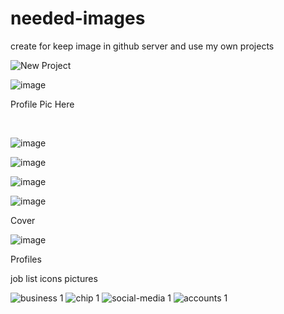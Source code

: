 # needed-images
create for keep image in github server and use my own projects
<!-- My picture link here for portfolio -->
![New Project](https://user-images.githubusercontent.com/120933222/227763143-c03bf7b3-493a-4cd9-bafb-3dad0b2518f9.png)

![image](https://user-images.githubusercontent.com/120933222/236638000-127d03c0-4d64-4502-95a9-4048cc472f1d.png)

<!-- Picture for assignment Eight -->
<p>Profile Pic Here</p> <br/>

![image](https://user-images.githubusercontent.com/120933222/229017273-2b75c9cf-6efd-4dd6-b0b0-0238a4702941.png)

![image](https://user-images.githubusercontent.com/120933222/229017479-e20c55b4-fdd2-41a6-9b86-84725e798300.png)

![image](https://user-images.githubusercontent.com/120933222/229017565-c1500028-0530-4e06-99d1-6ee5a49ce5d1.png)

![image](https://user-images.githubusercontent.com/120933222/229017750-54f8b637-4f48-43a0-a702-8941b691ae22.png)

<p>Cover</p>

![image](https://user-images.githubusercontent.com/120933222/229024115-878e5d8c-886a-4f93-b28e-43f6c1f7248f.png)

<p>Profiles</p>

job list icons pictures <br/>


![business 1](https://user-images.githubusercontent.com/120933222/230805385-63cba7e7-667c-49f0-9cf9-58e4f688732f.png)
![chip 1](https://user-images.githubusercontent.com/120933222/230805387-fbd67aed-261e-4449-971c-0d08485338f9.png)
![social-media 1](https://user-images.githubusercontent.com/120933222/230805388-204b4640-15c2-4e53-bf6b-ea2d4bfeb1fb.png)
![accounts 1](https://user-images.githubusercontent.com/120933222/230805389-99a5306c-0bee-4850-a52c-502bb735cc91.png)
